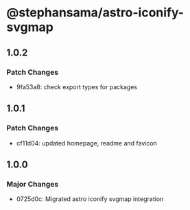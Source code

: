 # @stephansama/astro-iconify-svgmap

## 1.0.2

### Patch Changes

- 9fa53a8: check export types for packages

## 1.0.1

### Patch Changes

- cf11d04: updated homepage, readme and favicon

## 1.0.0

### Major Changes

- 0725d0c: Migrated astro iconify svgmap integration
